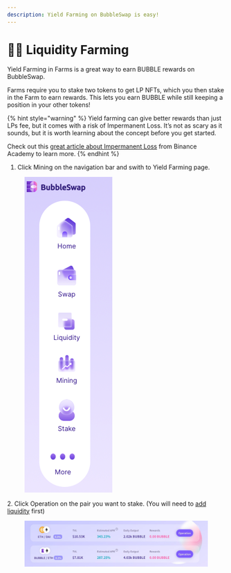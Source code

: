 ```yaml
---
description: Yield Farming on BubbleSwap is easy!
---
```


# 👩🌾 Liquidity Farming

Yield Farming in Farms is a great way to earn BUBBLE rewards on BubbleSwap.

Farms require you to stake two tokens to get LP NFTs, which you then stake in the Farm to earn rewards. This lets you earn BUBBLE while still keeping a position in your other tokens!

{% hint style="warning" %}
Yield farming can give better rewards than just LPs fee, but it comes with a risk of Impermanent Loss. It’s not as scary as it sounds, but it is worth learning about the concept before you get started.

Check out this [great article about Impermanent Loss](https://academy.binance.com/en/articles/impermanent-loss-explained) from Binance Academy to learn more.
{% endhint %}

1. Click Mining on the navigation bar and swith to Yield Farming page.

<figure><img src=".gitbook/assets/Screen Shot 2022-11-20 at 10.48.39 PM.png" alt=""><figcaption></figcaption></figure>

2\. Click Operation on the pair you want to stake. (You will need to [add liquidity](features/trade/how-to-add-remove-liquidity.md) first)

<figure><img src=".gitbook/assets/IMAGE 2022-11-20 230728.jpg" alt=""><figcaption></figcaption></figure>
